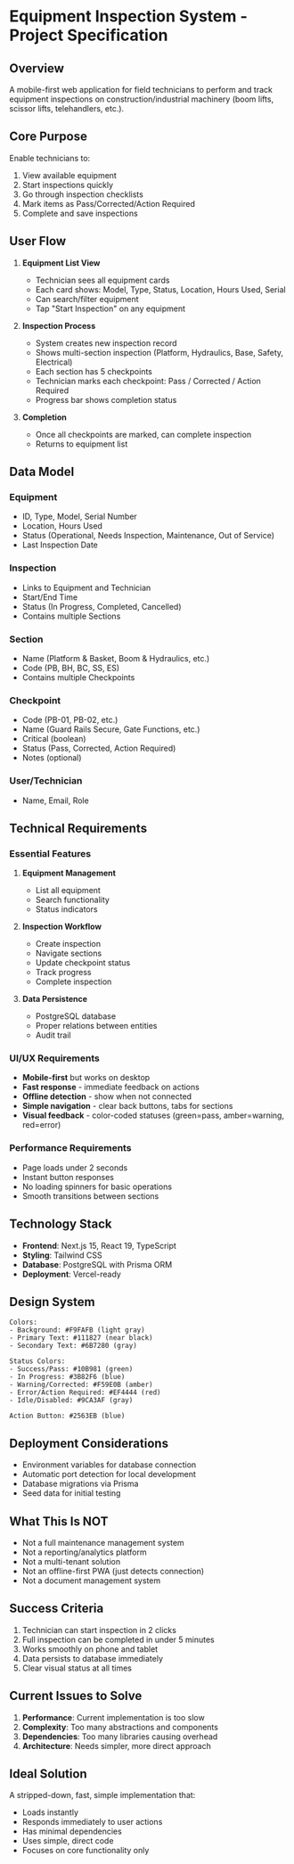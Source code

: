 # Equipment Inspection System - Project Specification

## Overview
A mobile-first web application for field technicians to perform and track equipment inspections on construction/industrial machinery (boom lifts, scissor lifts, telehandlers, etc.).

## Core Purpose
Enable technicians to:
1. View available equipment
2. Start inspections quickly
3. Go through inspection checklists
4. Mark items as Pass/Corrected/Action Required
5. Complete and save inspections

## User Flow
1. **Equipment List View**
   - Technician sees all equipment cards
   - Each card shows: Model, Type, Status, Location, Hours Used, Serial
   - Can search/filter equipment
   - Tap "Start Inspection" on any equipment

2. **Inspection Process**
   - System creates new inspection record
   - Shows multi-section inspection (Platform, Hydraulics, Base, Safety, Electrical)
   - Each section has 5 checkpoints
   - Technician marks each checkpoint: Pass / Corrected / Action Required
   - Progress bar shows completion status

3. **Completion**
   - Once all checkpoints are marked, can complete inspection
   - Returns to equipment list

## Data Model

### Equipment
- ID, Type, Model, Serial Number
- Location, Hours Used
- Status (Operational, Needs Inspection, Maintenance, Out of Service)
- Last Inspection Date

### Inspection
- Links to Equipment and Technician
- Start/End Time
- Status (In Progress, Completed, Cancelled)
- Contains multiple Sections

### Section
- Name (Platform & Basket, Boom & Hydraulics, etc.)
- Code (PB, BH, BC, SS, ES)
- Contains multiple Checkpoints

### Checkpoint
- Code (PB-01, PB-02, etc.)
- Name (Guard Rails Secure, Gate Functions, etc.)
- Critical (boolean)
- Status (Pass, Corrected, Action Required)
- Notes (optional)

### User/Technician
- Name, Email, Role

## Technical Requirements

### Essential Features
1. **Equipment Management**
   - List all equipment
   - Search functionality
   - Status indicators

2. **Inspection Workflow**
   - Create inspection
   - Navigate sections
   - Update checkpoint status
   - Track progress
   - Complete inspection

3. **Data Persistence**
   - PostgreSQL database
   - Proper relations between entities
   - Audit trail

### UI/UX Requirements
- **Mobile-first** but works on desktop
- **Fast response** - immediate feedback on actions
- **Offline detection** - show when not connected
- **Simple navigation** - clear back buttons, tabs for sections
- **Visual feedback** - color-coded statuses (green=pass, amber=warning, red=error)

### Performance Requirements
- Page loads under 2 seconds
- Instant button responses
- No loading spinners for basic operations
- Smooth transitions between sections

## Technology Stack
- **Frontend**: Next.js 15, React 19, TypeScript
- **Styling**: Tailwind CSS
- **Database**: PostgreSQL with Prisma ORM
- **Deployment**: Vercel-ready

## Design System
```
Colors:
- Background: #F9FAFB (light gray)
- Primary Text: #111827 (near black)
- Secondary Text: #6B7280 (gray)

Status Colors:
- Success/Pass: #10B981 (green)
- In Progress: #3B82F6 (blue)  
- Warning/Corrected: #F59E0B (amber)
- Error/Action Required: #EF4444 (red)
- Idle/Disabled: #9CA3AF (gray)

Action Button: #2563EB (blue)
```

## Deployment Considerations
- Environment variables for database connection
- Automatic port detection for local development
- Database migrations via Prisma
- Seed data for initial testing

## What This Is NOT
- Not a full maintenance management system
- Not a reporting/analytics platform
- Not a multi-tenant solution
- Not an offline-first PWA (just detects connection)
- Not a document management system

## Success Criteria
1. Technician can start inspection in 2 clicks
2. Full inspection can be completed in under 5 minutes
3. Works smoothly on phone and tablet
4. Data persists to database immediately
5. Clear visual status at all times

## Current Issues to Solve
1. **Performance**: Current implementation is too slow
2. **Complexity**: Too many abstractions and components
3. **Dependencies**: Too many libraries causing overhead
4. **Architecture**: Needs simpler, more direct approach

## Ideal Solution
A stripped-down, fast, simple implementation that:
- Loads instantly
- Responds immediately to user actions
- Has minimal dependencies
- Uses simple, direct code
- Focuses on core functionality only